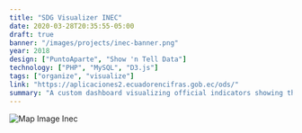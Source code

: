 ```yaml
---
title: "SDG Visualizer INEC"
date: 2020-03-28T20:35:55-05:00
draft: true
banner: "/images/projects/inec-banner.png"
year: 2018
design: ["PuntoAparte", "Show 'n Tell Data"]
technology: ["PHP", "MySQL", "D3.js"]
tags: ["organize", "visualize"]
link: "https://aplicaciones2.ecuadorencifras.gob.ec/ods/"
summary: "A custom dashboard visualizing official indicators showing the advancements with respect to the SDGs (Sustainable Development Goals) in Ecuador"
---
```


![Map Image Inec](/images/projects/inec-map.png)